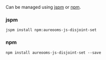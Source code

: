 Can be managed using
[jspm](http://jspm.io)
or [npm](https://github.com/npm/npm).

### jspm
```terminal
jspm install npm:aureooms-js-disjoint-set
```

### npm
```terminal
npm install aureooms-js-disjoint-set --save
```
